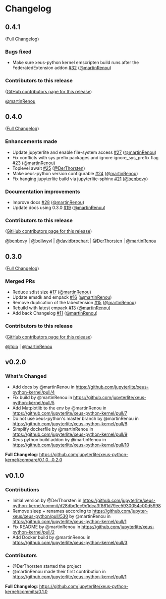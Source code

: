 # Changelog

<!-- <START NEW CHANGELOG ENTRY> -->

## 0.4.1

([Full Changelog](https://github.com/jupyterlite/xeus-python-kernel/compare/v0.4.0...ca6a45ea13d665865e76cbf4741b3c193002237e))

### Bugs fixed

- Make sure xeus-python kernel emscripten build runs after the FederatedExtension addon [#32](https://github.com/jupyterlite/xeus-python-kernel/pull/32) ([@martinRenou](https://github.com/martinRenou))

### Contributors to this release

([GitHub contributors page for this release](https://github.com/jupyterlite/xeus-python-kernel/graphs/contributors?from=2022-06-20&to=2022-06-20&type=c))

[@martinRenou](https://github.com/search?q=repo%3Ajupyterlite%2Fxeus-python-kernel+involves%3AmartinRenou+updated%3A2022-06-20..2022-06-20&type=Issues)

<!-- <END NEW CHANGELOG ENTRY> -->

## 0.4.0

([Full Changelog](https://github.com/jupyterlite/xeus-python-kernel/compare/v0.3.0...0da0c11690c0d065c2f33b63d88064aec0b79529))

### Enhancements made

- Update jupyterlite and enable file-system access [#27](https://github.com/jupyterlite/xeus-python-kernel/pull/27) ([@martinRenou](https://github.com/martinRenou))
- Fix conflicts with sys prefix packages and ignore ignore_sys_prefix flag [#23](https://github.com/jupyterlite/xeus-python-kernel/pull/23) ([@martinRenou](https://github.com/martinRenou))
- Toplevel await [#25](https://github.com/jupyterlite/xeus-python-kernel/pull/25) ([@DerThorsten](https://github.com/DerThorsten))
- Make xeus-python version configurable [#24](https://github.com/jupyterlite/xeus-python-kernel/pull/24) ([@martinRenou](https://github.com/martinRenou))
- Fix hanging jupyterlite build via jupyterlite-sphinx [#21](https://github.com/jupyterlite/xeus-python-kernel/pull/21) ([@benbovy](https://github.com/benbovy))

### Documentation improvements

- Improve docs [#28](https://github.com/jupyterlite/xeus-python-kernel/pull/28) ([@martinRenou](https://github.com/martinRenou))
- Update docs using 0.3.0 [#19](https://github.com/jupyterlite/xeus-python-kernel/pull/19) ([@martinRenou](https://github.com/martinRenou))

### Contributors to this release

([GitHub contributors page for this release](https://github.com/jupyterlite/xeus-python-kernel/graphs/contributors?from=2022-05-24&to=2022-06-20&type=c))

[@benbovy](https://github.com/search?q=repo%3Ajupyterlite%2Fxeus-python-kernel+involves%3Abenbovy+updated%3A2022-05-24..2022-06-20&type=Issues) | [@bollwyvl](https://github.com/search?q=repo%3Ajupyterlite%2Fxeus-python-kernel+involves%3Abollwyvl+updated%3A2022-05-24..2022-06-20&type=Issues) | [@davidbrochart](https://github.com/search?q=repo%3Ajupyterlite%2Fxeus-python-kernel+involves%3Adavidbrochart+updated%3A2022-05-24..2022-06-20&type=Issues) | [@DerThorsten](https://github.com/search?q=repo%3Ajupyterlite%2Fxeus-python-kernel+involves%3ADerThorsten+updated%3A2022-05-24..2022-06-20&type=Issues) | [@martinRenou](https://github.com/search?q=repo%3Ajupyterlite%2Fxeus-python-kernel+involves%3AmartinRenou+updated%3A2022-05-24..2022-06-20&type=Issues)

## 0.3.0

([Full Changelog](https://github.com/jupyterlite/xeus-python-kernel/compare/8166fc63fd8b4f56b39431e810dabbeae842ea83...280c7c60b77d19a161de8256ccda7b77235f5690))

### Merged PRs

- Reduce sdist size [#17](https://github.com/jupyterlite/xeus-python-kernel/pull/17) ([@martinRenou](https://github.com/martinRenou))
- Update emsdk and empack [#16](https://github.com/jupyterlite/xeus-python-kernel/pull/16) ([@martinRenou](https://github.com/martinRenou))
- Remove duplication of the labextension [#15](https://github.com/jupyterlite/xeus-python-kernel/pull/15) ([@martinRenou](https://github.com/martinRenou))
- Rebuild with latest empack [#13](https://github.com/jupyterlite/xeus-python-kernel/pull/13) ([@martinRenou](https://github.com/martinRenou))
- Add back Changelog [#11](https://github.com/jupyterlite/xeus-python-kernel/pull/11) ([@martinRenou](https://github.com/martinRenou))

### Contributors to this release

([GitHub contributors page for this release](https://github.com/jupyterlite/xeus-python-kernel/graphs/contributors?from=2022-05-19&to=2022-05-24&type=c))

[@jtpio](https://github.com/search?q=repo%3Ajupyterlite%2Fxeus-python-kernel+involves%3Ajtpio+updated%3A2022-05-19..2022-05-24&type=Issues) | [@martinRenou](https://github.com/search?q=repo%3Ajupyterlite%2Fxeus-python-kernel+involves%3AmartinRenou+updated%3A2022-05-19..2022-05-24&type=Issues)

## v0.2.0

### What's Changed

- Add docs by @martinRenou in https://github.com/jupyterlite/xeus-python-kernel/pull/4
- Fix build by @martinRenou in https://github.com/jupyterlite/xeus-python-kernel/pull/5
- Add Matplotlib to the env by @martinRenou in https://github.com/jupyterlite/xeus-python-kernel/pull/7
- Do not use xeus-python's master branch by @martinRenou in https://github.com/jupyterlite/xeus-python-kernel/pull/8
- Simplify dockerfile by @martinRenou in https://github.com/jupyterlite/xeus-python-kernel/pull/9
- Xeus python build addon by @martinRenou in https://github.com/jupyterlite/xeus-python-kernel/pull/10

**Full Changelog**: https://github.com/jupyterlite/xeus-python-kernel/compare/0.1.0...0.2.0

## v0.1.0

### Contributions

- Initial version by @DerThorsten in https://github.com/jupyterlite/xeus-python-kernel/commit/d28dbc1ec9c1dca3f861d79ee5930054c00d5998
- Remove sleep + renames according to https://github.com/jupyter-xeus/xeus-python/pull/530 by @martinRenou in https://github.com/jupyterlite/xeus-python-kernel/pull/1
- Fix README by @martinRenou in https://github.com/jupyterlite/xeus-python-kernel/pull/2
- Add Docker build by @martinRenou in https://github.com/jupyterlite/xeus-python-kernel/pull/3

### Contributors

- @DerThorsten started the project
- @martinRenou made their first contribution in https://github.com/jupyterlite/xeus-python-kernel/pull/1

**Full Changelog**: https://github.com/jupyterlite/xeus-python-kernel/commits/0.1.0

